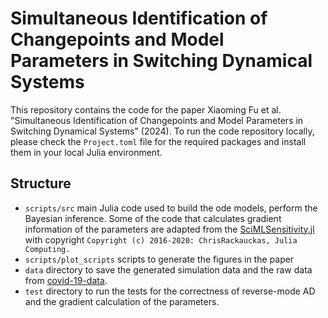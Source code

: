 # Simultaneous Identification of Changepoints and Model Parameters in Switching Dynamical Systems

This repository contains the code for the paper Xiaoming Fu et al. "Simultaneous Identification of Changepoints and Model Parameters in Switching Dynamical Systems" (2024). To run the code repository locally, please check the `Project.toml` file for the required packages and install them in your local Julia environment.

## Structure

- `scripts/src` main Julia code used to build the ode models, perform the Bayesian inference. Some of the code that calculates gradient information of the parameters are adapted from the [SciMLSensitivity.jl](https://github.com/SciML/SciMLSensitivity.jl) with copyright `Copyright (c) 2016-2020: ChrisRackauckas, Julia Computing.`
- `scripts/plot_scripts` scripts to generate the figures in the paper
- `data` directory to save the generated simulation data and the raw data from [covid-19-data](https://github.com/owid/covid-19-data).
- `test` directory to run the tests for the correctness of reverse-mode AD and the gradient calculation of the parameters.
